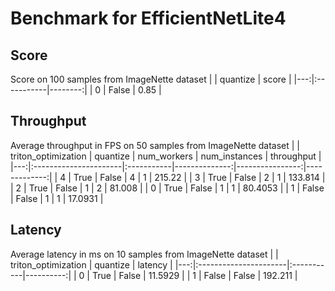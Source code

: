 # Benchmark for EfficientNetLite4

## Score

Score on 100 samples from ImageNette dataset
|    | quantize   |   score |
|---:|:-----------|--------:|
|  0 | False      |    0.85 |

## Throughput
Average throughput in FPS on 50 samples from ImageNette dataset
|    | triton_optimization   | quantize   |   num_workers |   num_instances |   throughput |
|---:|:----------------------|:-----------|--------------:|----------------:|-------------:|
|  4 | True                  | False      |             4 |               1 |     215.22   |
|  3 | True                  | False      |             2 |               1 |     133.814  |
|  2 | True                  | False      |             1 |               2 |      81.008  |
|  0 | True                  | False      |             1 |               1 |      80.4053 |
|  1 | False                 | False      |             1 |               1 |      17.0931 |

## Latency

Average latency in ms on 10 samples from ImageNette dataset
|    | triton_optimization   | quantize   |   latency |
|---:|:----------------------|:-----------|----------:|
|  0 | True                  | False      |   11.5929 |
|  1 | False                 | False      |  192.211  |